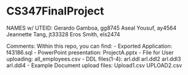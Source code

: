 # CS347FinalProject

NAMES w/ UTEID:
	Gerardo Gamboa, gg8745
	Aseal Yousuf, ay4564
	Jeannette Tang, jt33328
	Eros Smith, els2474


Comments:
	Within this repo, you can find:
		- Exported Application: 			f43186.sql
		- PowerPoint presentation: 			ProjectA.pptx
		- File for User uploading: 			all_employees.csv
		- DDL files(1-4):					arl.ddl
											arl.ddl2
											arl.ddl3
											arl.ddl4
		- Example Document upload files: 	Upload1.csv
											UPLOAD2.csv
		

